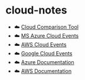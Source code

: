 # cloud-notes 

- ☁️ [Cloud Comparison Tool](https://github.com/angietechcafe/cloud-notes-/blob/main/Cloud%20Comparison%20Tool.md)
- ☁️ [MS Azure Cloud Events](https://azure.microsoft.com/en-us/resources/events)
- ☁️ [AWS Cloud Events](https://aws.amazon.com/events/)
- ☁️ [Google Cloud Events](https://cloud.google.com/events?hl=en)
- ☁️ [Azure Documentation](https://learn.microsoft.com/en-us/azure/?product=popular)
- ☁️ [AWS Documentation](https://docs.aws.amazon.com/)
